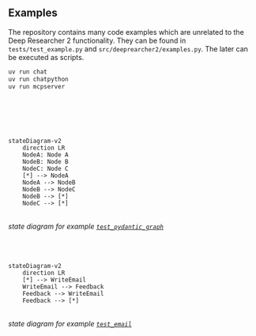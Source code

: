 ## Examples

The repository contains many code examples which are unrelated to the Deep Researcher 2 functionality. They can be found in `tests/test_example.py` and `src/deeprearcher2/examples.py`. The later can be executed as scripts.
```bash
uv run chat
uv run chatpython
uv run mcpserver
```
<br>
<br>
<br>
<br>

``` mermaid
stateDiagram-v2
    direction LR
    NodeA: Node A
    NodeB: Node B
    NodeC: Node C
    [*] --> NodeA 
    NodeA --> NodeB
    NodeB --> NodeC
    NodeB --> [*]
    NodeC --> [*]
```
<br>*state diagram for example [`test_pydantic_graph`](test_example.py#L561)*
<br>
<br>
<br>
<br>

``` mermaid
stateDiagram-v2
    direction LR
    [*] --> WriteEmail
    WriteEmail --> Feedback
    Feedback --> WriteEmail
    Feedback --> [*]
```
<br>*state diagram for example [`test_email`](test_example.py#L637)*
